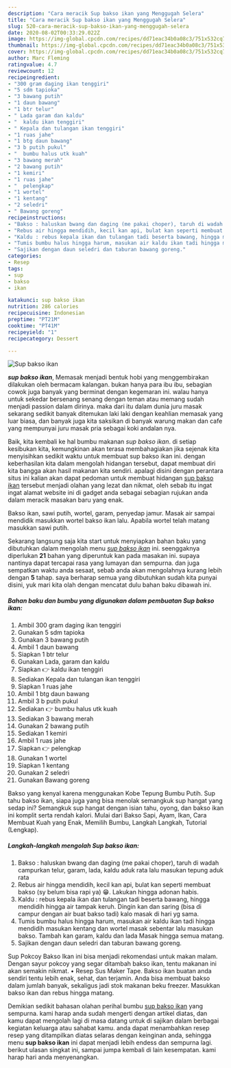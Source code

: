 ```yaml
---
description: "Cara meracik Sup bakso ikan yang Menggugah Selera"
title: "Cara meracik Sup bakso ikan yang Menggugah Selera"
slug: 520-cara-meracik-sup-bakso-ikan-yang-menggugah-selera
date: 2020-08-02T00:33:29.022Z
image: https://img-global.cpcdn.com/recipes/dd71eac34b0a08c3/751x532cq70/sup-bakso-ikan-foto-resep-utama.jpg
thumbnail: https://img-global.cpcdn.com/recipes/dd71eac34b0a08c3/751x532cq70/sup-bakso-ikan-foto-resep-utama.jpg
cover: https://img-global.cpcdn.com/recipes/dd71eac34b0a08c3/751x532cq70/sup-bakso-ikan-foto-resep-utama.jpg
author: Marc Fleming
ratingvalue: 4.7
reviewcount: 12
recipeingredient:
- "300 gram daging ikan tenggiri"
- "5 sdm tapioka"
- "3 bawang putih"
- "1 daun bawang"
- "1 btr telur"
- " Lada garam dan kaldu"
- "  kaldu ikan tenggiri"
- " Kepala dan tulangan ikan tenggiri"
- "1 ruas jahe"
- "1 btg daun bawang"
- "3 b putih pukul"
- "  bumbu halus utk kuah"
- "3 bawang merah"
- "2 bawang putih"
- "1 kemiri"
- "1 ruas jahe"
- "  pelengkap"
- "1 wortel"
- "1 kentang"
- "2 seledri"
- " Bawang goreng"
recipeinstructions:
- "Bakso : haluskan bwang dan daging (me pakai choper), taruh di wadah campurkan telur, garam, lada, kaldu aduk rata lalu masukan tepung aduk rata"
- "Rebus air hingga mendidih, kecil kan api, bulat kan seperti membuat bakso (sy belum bisa rapi ya) 😁. Lakukan hingga adonan habis."
- "Kaldu : rebus kepala ikan dan tulangan tadi beserta bawang, hingga mendidih hingga air tampak keruh. Dingin kan dan saring (bisa di campur dengan air buat bakso tadi) kalo masak di hari yg sama."
- "Tumis bumbu halus hingga harum, masukan air kaldu ikan tadi hingga mendidih masukan kentang dan wortel masak sebentar lalu masukan bakso. Tambah kan garam, kaldu dan lada Masak hingga semua matang."
- "Sajikan dengan daun seledri dan taburan bawang goreng."
categories:
- Resep
tags:
- sup
- bakso
- ikan

katakunci: sup bakso ikan 
nutrition: 286 calories
recipecuisine: Indonesian
preptime: "PT21M"
cooktime: "PT41M"
recipeyield: "1"
recipecategory: Dessert

---
```



![Sup bakso ikan](https://img-global.cpcdn.com/recipes/dd71eac34b0a08c3/751x532cq70/sup-bakso-ikan-foto-resep-utama.jpg)

<b><i>sup bakso ikan</i></b>, Memasak menjadi bentuk hobi yang menggembirakan dilakukan oleh bermacam kalangan. bukan hanya para ibu ibu, sebagian cowok juga banyak yang berminat dengan kegemaran ini. walau hanya untuk sekedar bersenang senang dengan teman atau memang sudah menjadi passion dalam dirinya. maka dari itu dalam dunia juru masak sekarang sedikit banyak ditemukan laki laki dengan keahlian memasak yang luar biasa, dan banyak juga kita saksikan di banyak warung makan dan cafe yang mempunyai juru masak pria sebagai koki andalan nya.

Baik, kita kembali ke hal bumbu makanan <i>sup bakso ikan</i>. di setiap kesibukan kita, kemungkinan akan terasa membahagiakan jika sejenak kita menyisihkan sedikit waktu untuk membuat sup bakso ikan ini. dengan keberhasilan kita dalam mengolah hidangan tersebut, dapat membuat diri kita bangga akan hasil makanan kita sendiri. apalagi disini dengan perantara situs ini kalian akan dapat pedoman untuk membuat hidangan <u>sup bakso ikan</u> tersebut menjadi olahan yang lezat dan nikmat, oleh sebab itu ingat ingat alamat website ini di gadget anda sebagai sebagian rujukan anda dalam meracik masakan baru yang enak.

Bakso ikan, sawi putih, wortel, garam, penyedap jamur. Masak air sampai mendidik masukkan wortel bakso ikan lalu. Apabila wortel telah matang masukkan sawi putih.


Sekarang langsung saja kita start untuk menyiapkan bahan baku yang dibutuhkan dalam mengolah menu <u><i>sup bakso ikan</i></u> ini. seenggaknya diperlukan <b>21</b> bahan yang diperuntuk kan pada masakan ini. supaya nantinya dapat tercapai rasa yang lumayan dan sempurna. dan juga sempatkan waktu anda sesaat, sebab anda akan mengolahnya kurang lebih dengan <b>5</b> tahap. saya berharap semua yang dibutuhkan sudah kita punyai disini, yuk mari kita olah dengan mencatat dulu bahan baku dibawah ini.

<!--inarticleads1-->

##### Bahan baku dan bumbu yang digunakan dalam pembuatan Sup bakso ikan:

1. Ambil 300 gram daging ikan tenggiri
1. Gunakan 5 sdm tapioka
1. Gunakan 3 bawang putih
1. Ambil 1 daun bawang
1. Siapkan 1 btr telur
1. Gunakan  Lada, garam dan kaldu
1. Siapkan  👉 kaldu ikan tenggiri
1. Sediakan  Kepala dan tulangan ikan tenggiri
1. Siapkan 1 ruas jahe
1. Ambil 1 btg daun bawang
1. Ambil 3 b putih pukul
1. Sediakan  👉 bumbu halus utk kuah
1. Sediakan 3 bawang merah
1. Gunakan 2 bawang putih
1. Sediakan 1 kemiri
1. Ambil 1 ruas jahe
1. Siapkan  👉 pelengkap
1. Gunakan 1 wortel
1. Siapkan 1 kentang
1. Gunakan 2 seledri
1. Gunakan  Bawang goreng


Bakso yang kenyal karena menggunakan Kobe Tepung Bumbu Putih. Sup tahu bakso ikan, siapa juga yang bisa menolak semangkuk sup hangat yang sedap ini? Semangkuk sup hangat dengan isian tahu, oyong, dan bakso ikan ini komplit serta rendah kalori. Mulai dari Bakso Sapi, Ayam, Ikan, Cara Membuat Kuah yang Enak, Memilih Bumbu, Langkah Langkah, Tutorial (Lengkap). 

<!--inarticleads2-->

##### Langkah-langkah mengolah Sup bakso ikan:

1. Bakso : haluskan bwang dan daging (me pakai choper), taruh di wadah campurkan telur, garam, lada, kaldu aduk rata lalu masukan tepung aduk rata
1. Rebus air hingga mendidih, kecil kan api, bulat kan seperti membuat bakso (sy belum bisa rapi ya) 😁. Lakukan hingga adonan habis.
1. Kaldu : rebus kepala ikan dan tulangan tadi beserta bawang, hingga mendidih hingga air tampak keruh. Dingin kan dan saring (bisa di campur dengan air buat bakso tadi) kalo masak di hari yg sama.
1. Tumis bumbu halus hingga harum, masukan air kaldu ikan tadi hingga mendidih masukan kentang dan wortel masak sebentar lalu masukan bakso. Tambah kan garam, kaldu dan lada Masak hingga semua matang.
1. Sajikan dengan daun seledri dan taburan bawang goreng.


Sup Pokcoy Bakso Ikan ini bisa menjadi rekomendasi untuk makan malam. Dengan sayur pokcoy yang segar ditambah bakso ikan, tentu makanan ini akan semakin nikmat. • Resep Sus Maker Tape. Bakso ikan buatan anda sendiri tentu lebih enak, sehat, dan terjamin. Anda bisa membuat bakso dalam jumlah banyak, sekaligus jadi stok makanan beku freezer. Masukkan bakso ikan dan rebus hingga matang. 

Demikian sedikit bahasan olahan perihal bumbu <u>sup bakso ikan</u> yang sempurna. kami harap anda sudah mengerti dengan artikel diatas, dan kamu dapat mengolah lagi di masa datang untuk di sajikan dalam berbagai kegiatan keluarga atau sahabat kamu. anda dapat menambahkan resep resep yang ditampilkan diatas selaras dengan keinginan anda, sehingga menu <b>sup bakso ikan</b> ini dapat menjadi lebih endess dan sempurna lagi. berikut ulasan singkat ini, sampai jumpa kembali di lain kesempatan. kami harap hari anda menyenangkan.
